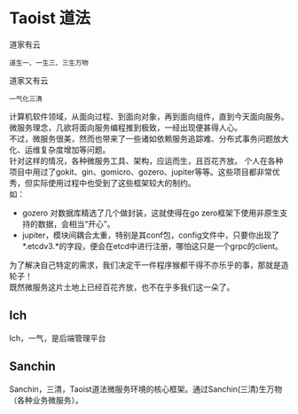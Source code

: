 # Taoist 道法

道家有云
```
道生一、一生三、三生万物
```
道家又有云
```
一气化三清
```

计算机软件领域，从面向过程、到面向对象，再到面向组件，直到今天面向服务。微服务理念，几欲将面向服务编程推到极致，一经出现便甚得人心。  
不过，微服务很美，然而也带来了一些诸如依赖服务追踪难、分布式事务问题放大化、运维复杂度增加等问题。  
针对这样的情况，各种微服务工具、架构，应运而生，且百花齐放。
个人在各种项目中用过了gokit、gin、gomicro、gozero、jupiter等等。这些项目都非常优秀，但实际使用过程中也受到了这些框架较大的制约。  
如：  
* gozero 对数据库精选了几个做封装，这就使得在go zero框架下使用非原生支持的数据，会相当“开心”。  
* jupiter，模块间耦合太重，特别是其conf包，config文件中，只要你出现了\*.etcdv3.\*的字段，便会在etcd中进行注册，哪怕这只是一个grpc的client。

为了解决自己特定的需求，我们决定干一件程序猴都干得不亦乐乎的事，那就是造轮子！  
既然微服务这片土地上已经百花齐放，也不在乎多我们这一朵了。

## Ich
Ich，一气，是后端管理平台
## Sanchin 
Sanchin，三清，Taoist道法微服务环境的核心框架。通过Sanchin(三清)生万物（各种业务微服务）。
